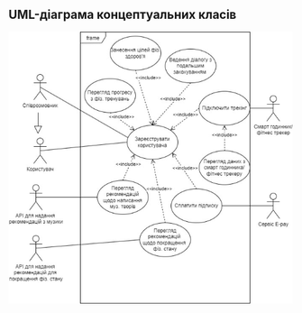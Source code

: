 ## UML-діаграма концептуальних класів
![UMLConceptClass](https://github.com/oleksandrblazhko/ai202-prokopenko/blob/ai-202-prokopenko-with_laboratory_work_2/1.3-SoftwareUserRequirements/1.3.3-UseCaseDiagram/LB1.jpg?raw=true)
